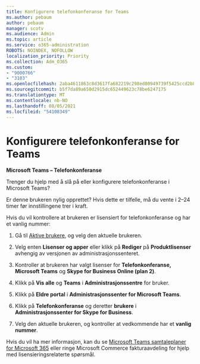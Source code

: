```yaml
---
title: Konfigurere telefonkonferanse for Teams
ms.author: pebaum
author: pebaum
manager: scotv
ms.audience: Admin
ms.topic: article
ms.service: o365-administration
ROBOTS: NOINDEX, NOFOLLOW
localization_priority: Priority
ms.collection: Adm_O365
ms.custom:
- "9000766"
- "3183"
ms.openlocfilehash: 2aba4611863c8d3617fa682219c298ed00949739f5425ccd2b8f6bba18b28a1a
ms.sourcegitcommit: b5f7da89a650d2915dc652449623c78be6247175
ms.translationtype: MT
ms.contentlocale: nb-NO
ms.lasthandoff: 08/05/2021
ms.locfileid: "54108349"
---
```

# <a name="setup-audio-conferencing-for-teams"></a>Konfigurere telefonkonferanse for Teams

**Microsoft Teams – Telefonkonferanse**

Trenger du hjelp med å slå på eller konfigurere telefonkonferanse i Microsoft Teams?

Er denne brukeren nylig opprettet?  Hvis dette er tilfelle, må du vente i 2–24 timer før innstillingene trer i kraft.

Hvis du vil kontrollere at brukeren er lisensiert for telefonkonferanse og har et vanlig nummer:

1. Gå til [Aktive brukere](https://admin.microsoft.com/Adminportal/Home?source=applauncher#/users), og velg den aktuelle brukeren.

2. Velg enten **Lisenser og apper** eller klikk på **Rediger** på **Produktlisenser** avhengig av versjonen av administrasjonssenteret.

3. Kontroller at brukeren har valgt lisenser for **Telefonkonferanse, Microsoft Teams** og **Skype for Business Online (plan 2)**.

4. Klikk på **Vis alle** og **Teams** i **Administrasjonssentre** for bruker.

5. Klikk på **Eldre portal** i **Administrasjonssenter for Microsoft Teams**.

6. Klikk på **Telefonkonferanse** og deretter **brukere** i **Administrasjonssenter for Skype for Business**.

7. Velg den aktuelle brukeren, og kontroller at vedkommende har et **vanlig nummer**.

Hvis du vil ha mer informasjon, kan du se [Microsoft Teams samtaleplaner for Microsoft 365](https://docs.microsoft.com/microsoftteams/calling-plans-for-office-365) eller ringe Microsoft Commerce fakturaavdeling for hjelp med lisensieringsrelaterte spørsmål.